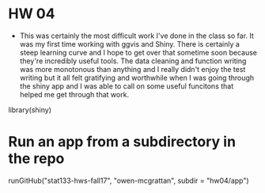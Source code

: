 # HW 04

- This was certainly the most difficult work I've done in the class so far.  It was my first time working with ggvis and Shiny.  There is certainly a steep learning curve and I hope to get over that sometime soon because they're incredibly useful tools.  The data cleaning and function writing was more monotonous than anything and I really didn't enjoy the test writing but it all felt gratifying and worthwhile when I was going through the shiny app and I was able to call on some useful funcitons that helped me get through that work.

library(shiny)
# Run an app from a subdirectory in the repo
runGitHub("stat133-hws-fall17", "owen-mcgrattan", subdir = "hw04/app")